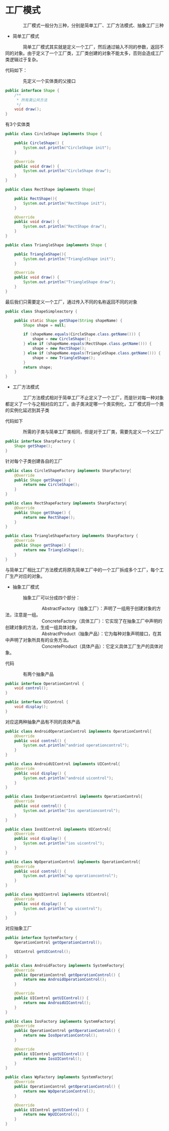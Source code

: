 # 工厂模式

&emsp;&emsp;&emsp;&emsp;工厂模式一般分为三种，分别是简单工厂、工厂方法模式、抽象工厂三种

- 简单工厂模式

&emsp;&emsp;&emsp;&emsp;简单工厂模式其实就是定义一个工厂，然后通过输入不同的参数，返回不同的对象。由于定义了一个工厂类，工厂类创建的对象不能太多，否则会造成工厂类逻辑过于复杂。

代码如下：

&emsp;&emsp;&emsp;&emsp;先定义一个实体类的父接口

```java
public interface Shape {
    /**
     * 所有类公共方法
     */
    void draw();
}
```
有3个实体类

```java
public class CircleShape implements Shape {

    public CircleShape() {
        System.out.println("CircleShape init");
    }

    @Override
    public void draw() {
        System.out.println("CircleShape draw");
    }
}
```

```java
public class RectShape implements Shape{

    public RectShape(){
        System.out.println("RectShape init");
    }

    @Override
    public void draw() {
        System.out.println("RectShape draw");
    }
}
```

```java
public class TriangleShape implements Shape {

    public TriangleShape(){
        System.out.println("TriangleShape init");
    }

    @Override
    public void draw() {
        System.out.println("TriangleShape draw");
    }
}
```
最后我们只需要定义一个工厂，通过传入不同的名称返回不同的对象

```java
public class ShapeSimpleactory {

    public static Shape getShape(String shapeName) {
        Shape shape = null;

        if (shapeName.equals(CircleShape.class.getName())) {
            shape = new CircleShape();
        } else if (shapeName.equals(RectShape.class.getName())) {
            shape = new RectShape();
        } else if (shapeName.equals(TriangleShape.class.getName())) {
            shape = new TriangleShape();
        }
        return shape;
    }
}
```

- 工厂方法模式

&emsp;&emsp;&emsp;&emsp;工厂方法模式相对于简单工厂不止定义了一个工厂，而是针对每一种对象都定义了一个与之相对应的工厂。由子类决定哪一个类实例化，工厂模式将一个类的实例化延迟到其子类

代码如下

&emsp;&emsp;&emsp;&emsp;所需的子类与简单工厂类相同，但是对于工厂类，需要先定义一个父工厂

```java
public interface SharpFactory {
    Shape getShape();
}
```

针对每个子类创建各自的工厂

```java
public class CircleShapeFactory implements SharpFactory{
    @Override
    public Shape getShape() {
        return new CircleShape();
    }
}
```

```java
public class RectShapeFactory implements SharpFactory{
    @Override
    public Shape getShape() {
        return new RectShape();
    }
}
```

```java
public class TriangleShapeFactory implements SharpFactory {
    @Override
    public Shape getShape() {
        return new TriangleShape();
    }
}
```
与简单工厂相比工厂方法模式将原先简单工厂中的一个工厂拆成多个工厂，每个工厂生产对应的对象。

- 抽象工厂模式

&emsp;&emsp;&emsp;&emsp;抽象工厂可以分成四个部分：

&emsp;&emsp;&emsp;&emsp;&emsp;&emsp;&emsp;&emsp; AbstractFactory（抽象工厂）：声明了一组用于创建对象的方法，注意是一组。<br/>
&emsp;&emsp;&emsp;&emsp;&emsp;&emsp;&emsp;&emsp; ConcreteFactory（具体工厂）：它实现了在抽象工厂中声明的创建对象的方法，生成一组具体对象。<br/>
&emsp;&emsp;&emsp;&emsp;&emsp;&emsp;&emsp;&emsp; AbstractProduct（抽象产品）：它为每种对象声明接口，在其中声明了对象所具有的业务方法。<br/>
&emsp;&emsp;&emsp;&emsp;&emsp;&emsp;&emsp;&emsp; ConcreteProduct（具体产品）：它定义具体工厂生产的具体对象。<br/>

代码

&emsp;&emsp;&emsp;&emsp;有两个抽象产品

```java
public interface OperationControl {
    void control();
}

public interface UIControl {
    void display();
}
```

对应这两种抽象产品有不同的具体产品

```java
public class AndroidOperationControl implements OperationControl{
    @Override
    public void control() {
        System.out.println("andriod operationcontrol");
    }
}

public class AndroidUIControl implements UIControl{
    @Override
    public void display() {
        System.out.println("android uicontrol");
    }
}
```

```java
public class IosOperationControl implements OperationControl{
    @Override
    public void control() {
        System.out.println("Ios operationcontrol");
    }
}

public class IosUIControl implements UIControl{
    @Override
    public void display() {
        System.out.println("ios uicontrol");
    }
}
```

```java
public class WpOperationControl implements OperationControl{
    @Override
    public void control() {
        System.out.println("wp operationcontrol");
    }
}

public class WpUIControl implements UIControl{
    @Override
    public void display() {
        System.out.println("wp uicontrol");
    }
}
```

对应抽象工厂

```java
public interface SystemFactory {
    OperationControl getOperationControl();

    UIControl getUIControl();
}
```

```java
public class AndroidFactory implements SystemFactory{
    @Override
    public OperationControl getOperationControl() {
        return new AndroidOperationControl();
    }

    @Override
    public UIControl getUIControl() {
        return new AndroidUIControl();
    }
}

public class IosFactory implements SystemFactory{
    @Override
    public OperationControl getOperationControl() {
        return new IosOperationControl();
    }

    @Override
    public UIControl getUIControl() {
        return new IosUIControl();
    }
}

public class WpFactory implements SystemFactory{
    @Override
    public OperationControl getOperationControl() {
        return new WpOperationControl();
    }

    @Override
    public UIControl getUIControl() {
        return new WpUIControl();
    }
}
```